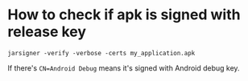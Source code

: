 
# How to check if apk is signed with release key

`jarsigner -verify -verbose -certs my_application.apk`
  
If there's `CN=Android Debug` means it's signed with Android debug key.
